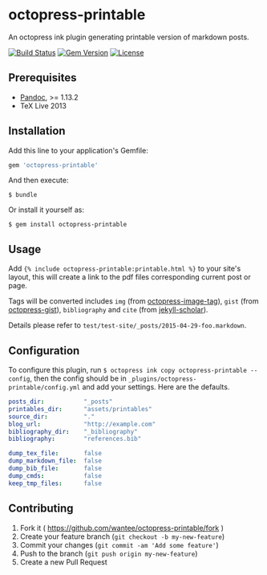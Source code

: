 # octopress-printable

An octopress ink plugin generating printable version of markdown posts.

[![Build Status](https://travis-ci.org/wantee/octopress-printable.svg)](https://travis-ci.org/wantee/octopress-printable)
[![Gem Version](https://badge.fury.io/rb/octopress-printable.svg)](http://badge.fury.io/rb/octopress-printable)
[![License](http://img.shields.io/:license-mit-blue.svg)](https://github.com/wantee/octopress-printable/blob/master/LICENSE.txt)

## Prerequisites
* [Pandoc](pandoc.org/), >= 1.13.2
* TeX Live 2013

## Installation

Add this line to your application's Gemfile:

```ruby
gem 'octopress-printable'
```

And then execute:

    $ bundle

Or install it yourself as:

    $ gem install octopress-printable

## Usage

Add `{% include octopress-printable:printable.html %}` to your site's layout, this will create a link to the pdf files corresponding current post or page.

Tags will be converted includes `img` (from [octopress-image-tag](https://github.com/octopress/image-tag)), `gist` (from [octopress-gist](https://github.com/octopress/gist)), `bibliography` and `cite` (from [jekyll-scholar](https://github.com/inukshuk/jekyll-scholar)).

Details please refer to `test/test-site/_posts/2015-04-29-foo.markdown`.

## Configuration

To configure this plugin, run `$ octopress ink copy octopress-printable --config`, then the config should be in `_plugins/octopress-printable/config.yml` and add your settings. Here are
the defaults.

```yaml
posts_dir:           "_posts"
printables_dir:      "assets/printables"
source_dir:          "."
blog_url:            "http://example.com"
bibliography_dir:    "_bibliography"
bibliography:        "references.bib"

dump_tex_file:       false
dump_markdown_file:  false
dump_bib_file:       false
dump_cmds:           false
keep_tmp_files:      false
```

## Contributing

1. Fork it ( https://github.com/wantee/octopress-printable/fork )
2. Create your feature branch (`git checkout -b my-new-feature`)
3. Commit your changes (`git commit -am 'Add some feature'`)
4. Push to the branch (`git push origin my-new-feature`)
5. Create a new Pull Request
